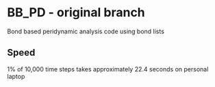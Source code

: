 # BB_PD - original branch
Bond based peridynamic analysis code using bond lists


## Speed
1% of 10,000 time steps takes approximately 22.4 seconds on personal laptop
